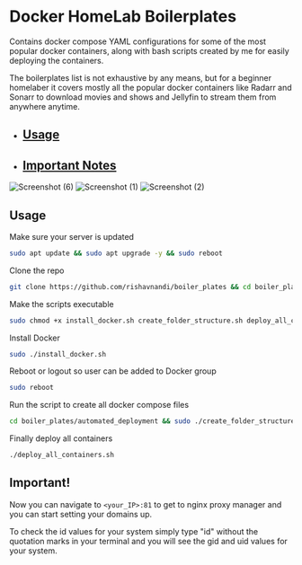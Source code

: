 # Docker HomeLab Boilerplates

Contains docker compose YAML configurations for some of the most popular docker containers, along with bash scripts created by me for easily deploying the containers.

The boilerplates list is not exhaustive by any means, but for a beginner homelaber it covers mostly all the popular docker containers like Radarr and Sonarr to download movies and shows and Jellyfin to stream them from anywhere anytime.

- ## [Usage](https://github.com/rishavnandi/Boiler_Plates#usage-1)
- ## [Important Notes](https://github.com/rishavnandi/Boiler_Plates#important)

![Screenshot (6)](https://user-images.githubusercontent.com/101431112/193395772-fa724e23-c278-4231-921f-7e3fb333f708.png)
![Screenshot (1)](https://user-images.githubusercontent.com/92152818/195198940-3e5711de-f9b4-40ba-af87-ab1846f2038a.png)
![Screenshot (2)](https://user-images.githubusercontent.com/92152818/195198972-e8a78298-12da-4e42-97ed-c295f92e3547.png)


## Usage
Make sure your server is updated
```bash
sudo apt update && sudo apt upgrade -y && sudo reboot
```

Clone the repo
```bash
git clone https://github.com/rishavnandi/boiler_plates && cd boiler_plates/Automated_Deployment
```

Make the scripts executable
```bash
sudo chmod +x install_docker.sh create_folder_structure.sh deploy_all_containers.sh
```

Install Docker
```bash
sudo ./install_docker.sh
```

Reboot or logout so user can be added to Docker group
```bash
sudo reboot
```

Run the script to create all docker compose files
```bash
cd boiler_plates/automated_deployment && sudo ./create_folder_structure.sh
```

Finally deploy all containers
```bash
./deploy_all_containers.sh
```

## Important!

Now you can navigate to ```<your_IP>:81``` to get to nginx proxy manager and you can start setting your domains up.

To check the id values for your system simply type "id" without the quotation marks in your terminal and you will see the gid and uid values for your system.
